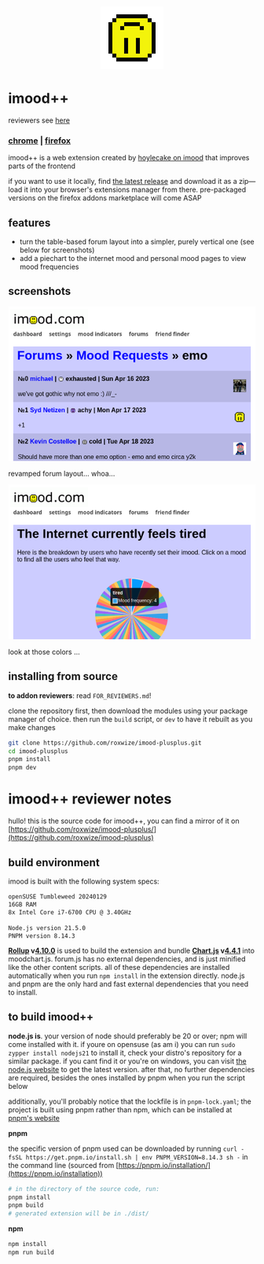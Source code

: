 <div style="text-align:center;"><img src="src/icons/icon128.png"></div>

# imood++

reviewers see [here](#imood-reviewer-notes)

### [chrome](https://chromewebstore.google.com/detail/imood++/oooolmgjjlfahaenjbdplplfljkabkmk) | [firefox](https://addons.mozilla.org/en-US/firefox/addon/imood-plusplus/)

imood++ is a web extension created by [hoylecake on imood](https://www.imood.com/users/hoylecake) that improves parts of the frontend

if you want to use it locally, find [the latest release](https://github.com/roxwize/imood-plusplus/releases) and download it as a zip&mdash; load it into your browser's extensions manager from there. pre-packaged versions on the firefox addons marketplace will come ASAP

## features

- turn the table-based forum layout into a simpler, purely vertical one (see below for screenshots)
- add a piechart to the internet mood and personal mood pages to view mood frequencies

## screenshots

![new forum layout](screenshots/forum.png)

revamped forum layout... whoa...

![cool pie chart](screenshots/moodchart.png)

look at those colors ...

## installing from source

**to addon reviewers**: read `FOR_REVIEWERS.md`!

clone the repository first, then download the modules using your package manager of choice. then run the `build` script, or `dev` to have it rebuilt as you make changes

```bash
git clone https://github.com/roxwize/imood-plusplus.git
cd imood-plusplus
pnpm install
pnpm dev
```

# imood++ reviewer notes

hullo! this is the source code for imood++, you can find a mirror of it on [https://github.com/roxwize/imood-plusplus/](https://github.com/roxwize/imood-plusplus)

## build environment

imood is built with the following system specs:

```
openSUSE Tumbleweed 20240129
16GB RAM
8x Intel Core i7-6700 CPU @ 3.40GHz

Node.js version 21.5.0
PNPM version 8.14.3
```

**[Rollup](https://rollupjs.org) v[4.10.0](https://github.com/rollup/rollup/tree/v4.10.0)** is used to build the extension and bundle **[Chart.js](https://www.chartjs.org) v[4.4.1](https://github.com/chartjs/Chart.js/tree/v4.4.1)** into moodchart.js. forum.js has no external dependencies, and is just minified like the other content scripts. all of these dependencies are installed automatically when you run `npm install` in the extension directly. node.js and pnpm are the only hard and fast external dependencies that you need to install.

## to build imood++

**node.js is**. your version of node should preferably be 20 or over; npm will come installed with it. if youre on opensuse (as am i) you can run `sudo zypper install nodejs21` to install it, check your distro's repository for a similar package. if you cant find it or you're on windows, you can visit [the node.js website](https://nodejs.org/en) to get the latest version. after that, no further dependencies are required, besides the ones installed by pnpm when you run the script below

additionally, you'll probably notice that the lockfile is in `pnpm-lock.yaml`; the project is built using pnpm rather than npm, which can be installed at [pnpm's website](https://pnpm.io)

**pnpm**

the specific version of pnpm used can be downloaded by running `curl -fsSL https://get.pnpm.io/install.sh | env PNPM_VERSION=8.14.3 sh -` in the command line (sourced from [https://pnpm.io/installation/](https://pnpm.io/installation))

```bash
# in the directory of the source code, run:
pnpm install
pnpm build
# generated extension will be in ./dist/
```

**npm**

```bash
npm install
npm run build
```
